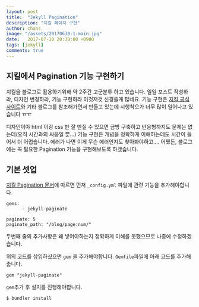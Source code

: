 ```yaml
---
layout: post
title:  "Jekyll Pagination"
description: "지킬 페이지 구현"
author: chans
image: "/assets/20170630-1-main.jpg"
date:   2017-07-10 20:30:00 +0900
tags: [jekyll]
comments: true
---
```


## 지킬에서 Pagination 기능 구현하기
지킬을 블로그로 활용하기위해 약 2주간 고군분투 하고 있습니다. 일일 포스트 작성하랴, 디자인 변경하랴, 기능 구현하라 이것저것 신경쓸게 많네요. 기능 구현은 [지킬 공식 사이트](https://jekyllrb.com/docs)와 기타 블로그를 참조해가면서 만들고 있는데 시행착오가 너무 많이 일어나고 있습니다 ㅠㅠ

디자인이야 html 이랑 css 만 잘 만질 수 있으면 금방 구축하고 반응형까지도 문제는 없는데(오직 시간과의 싸움일 뿐...) 기능 구현은 개념을 정확하게 이해하는데도 시간이 들어서 더 어렵습니다. 에러가 나면 이게 무슨 에러인지도 찾아봐야하고.... 어쨌든, 블로그에는 꼭 필요한 Pagination 기능을 구현해보도록 하겠습니다. 

## 기본 셋업
[지킬 Pagination 문서](https://jekyllrb.com/docs/pagination/)에 따르면 먼저 `_config.yml` 파일에 관련 기능을 추가해야합니다. 
``` 
gems: 
      - jekyll-paginate
      
paginate: 5
paginate_path: "/blog/page:num/"
```
두번째 줄의 추가사항은 왜 넣어야하는지 정확하게 이해를 못했으므로 나중에 수정하겠습니다.

위의 코드를 삽입하셨으면 `gem` 을 추가해야합니다. `Gemfile`파일에 아래 코드를 추가해줍니다.
```
gem "jekyll-paginate"
```

`gem`추가 후 설치를 진행해야합니다. 
``` sh
$ bundler install
```


<!--## 번외: DISQUS 연결하기
[xho95's Swift Life 블로그](https://xho95.github.io/blog/jekyll/disqus/migration/2017/01/20/Add-Disqus-to-Jekyll.html)의 포스트를 참고하시면 좋겠습니다. -->


